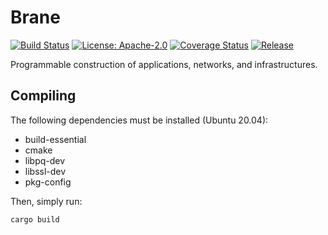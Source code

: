 # Brane
[![Build Status](https://github.com/onnovalkering/brane/workflows/CI/badge.svg)](https://github.com/onnovalkering/brane/actions)
[![License: Apache-2.0](https://img.shields.io/github/license/onnovalkering/brane.svg)](https://github.com/onnovalkering/brane/blob/master/LICENSE)
[![Coverage Status](https://coveralls.io/repos/github/onnovalkering/brane/badge.svg)](https://coveralls.io/github/onnovalkering/brane)
[![Release](https://img.shields.io/github/release/onnovalkering/brane.svg)](https://github.com/onnovalkering/brane/releases/latest)

Programmable construction of applications, networks, and infrastructures.

## Compiling
The following dependencies must be installed (Ubuntu 20.04):

- build-essential
- cmake
- libpq-dev
- libssl-dev
- pkg-config

Then, simply run: 
```shell
cargo build
```
